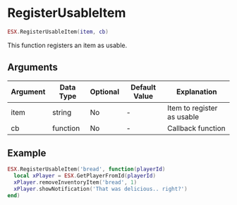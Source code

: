 # RegisterUsableItem

```lua
ESX.RegisterUsableItem(item, cb)
```

This function registers an item as usable.

## Arguments

| Argument | Data Type | Optional | Default Value | Explanation                |
| -------- | --------- | -------- | ------------- | -------------------------- |
| item     | string    | No       | -             | Item to register as usable |
| cb       | function  | No       | -             | Callback function          |

## Example

```lua
ESX.RegisterUsableItem('bread', function(playerId)
  local xPlayer = ESX.GetPlayerFromId(playerId)
  xPlayer.removeInventoryItem('bread', 1)
  xPlayer.showNotification('That was delicious.. right?')
end)
```
